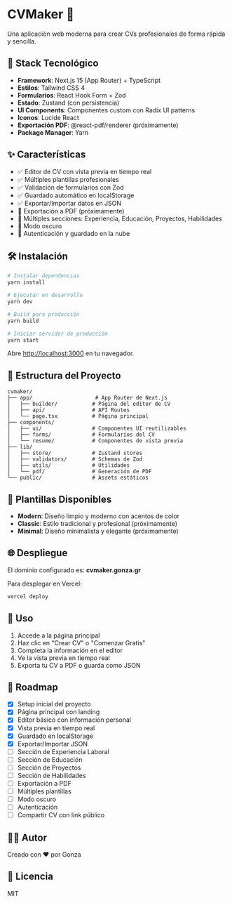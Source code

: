 # CVMaker 📄

Una aplicación web moderna para crear CVs profesionales de forma rápida y sencilla.

## 🚀 Stack Tecnológico

- **Framework**: Next.js 15 (App Router) + TypeScript
- **Estilos**: Tailwind CSS 4
- **Formularios**: React Hook Form + Zod
- **Estado**: Zustand (con persistencia)
- **UI Components**: Componentes custom con Radix UI patterns
- **Iconos**: Lucide React
- **Exportación PDF**: @react-pdf/renderer (próximamente)
- **Package Manager**: Yarn

## ✨ Características

- ✅ Editor de CV con vista previa en tiempo real
- ✅ Múltiples plantillas profesionales
- ✅ Validación de formularios con Zod
- ✅ Guardado automático en localStorage
- ✅ Exportar/Importar datos en JSON
- 🚧 Exportación a PDF (próximamente)
- 🚧 Múltiples secciones: Experiencia, Educación, Proyectos, Habilidades
- 🚧 Modo oscuro
- 🚧 Autenticación y guardado en la nube

## 🛠️ Instalación

```bash
# Instalar dependencias
yarn install

# Ejecutar en desarrollo
yarn dev

# Build para producción
yarn build

# Iniciar servidor de producción
yarn start
```

Abre [http://localhost:3000](http://localhost:3000) en tu navegador.

## 📁 Estructura del Proyecto

```
cvmaker/
├── app/                    # App Router de Next.js
│   ├── builder/           # Página del editor de CV
│   ├── api/               # API Routes
│   └── page.tsx           # Página principal
├── components/
│   ├── ui/                # Componentes UI reutilizables
│   ├── forms/             # Formularios del CV
│   └── resume/            # Componentes de vista previa
├── lib/
│   ├── store/             # Zustand stores
│   ├── validators/        # Schemas de Zod
│   ├── utils/             # Utilidades
│   └── pdf/               # Generación de PDF
└── public/                # Assets estáticos
```

## 🎨 Plantillas Disponibles

- **Modern**: Diseño limpio y moderno con acentos de color
- **Classic**: Estilo tradicional y profesional (próximamente)
- **Minimal**: Diseño minimalista y elegante (próximamente)

## 🌐 Despliegue

El dominio configurado es: **cvmaker.gonza.gr**

Para desplegar en Vercel:

```bash
vercel deploy
```

## 📝 Uso

1. Accede a la página principal
2. Haz clic en "Crear CV" o "Comenzar Gratis"
3. Completa la información en el editor
4. Ve la vista previa en tiempo real
5. Exporta tu CV a PDF o guarda como JSON

## 🔄 Roadmap

- [x] Setup inicial del proyecto
- [x] Página principal con landing
- [x] Editor básico con información personal
- [x] Vista previa en tiempo real
- [x] Guardado en localStorage
- [x] Exportar/Importar JSON
- [ ] Sección de Experiencia Laboral
- [ ] Sección de Educación
- [ ] Sección de Proyectos
- [ ] Sección de Habilidades
- [ ] Exportación a PDF
- [ ] Múltiples plantillas
- [ ] Modo oscuro
- [ ] Autenticación
- [ ] Compartir CV con link público

## 👨‍💻 Autor

Creado con ❤️ por Gonza

## 📄 Licencia

MIT
